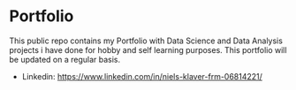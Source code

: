 # Portfolio


This public repo contains my Portfolio with Data Science and Data Analysis projects i have done for hobby and self learning purposes. This portfolio will be updated on a regular basis. 


* Linkedin: https://www.linkedin.com/in/niels-klaver-frm-06814221/


